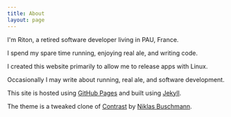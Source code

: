 ```yaml
---
title: About
layout: page
---
```


I'm Riton, a retired  software developer living in PAU, France.

I spend my spare time running, enjoying real ale, and writing code.

I created this website primarily to allow me to release apps with Linux.

Occasionally I may write about running, real ale, and software development.

This site is hosted using [GitHub Pages](https://pages.github.com) and built using [Jekyll](https://jekyllrb.com).

The theme is a tweaked clone of [Contrast](https://github.com/niklasbuschmann/contrast) by [Niklas Buschmann](https://github.com/niklasbuschmann/).
